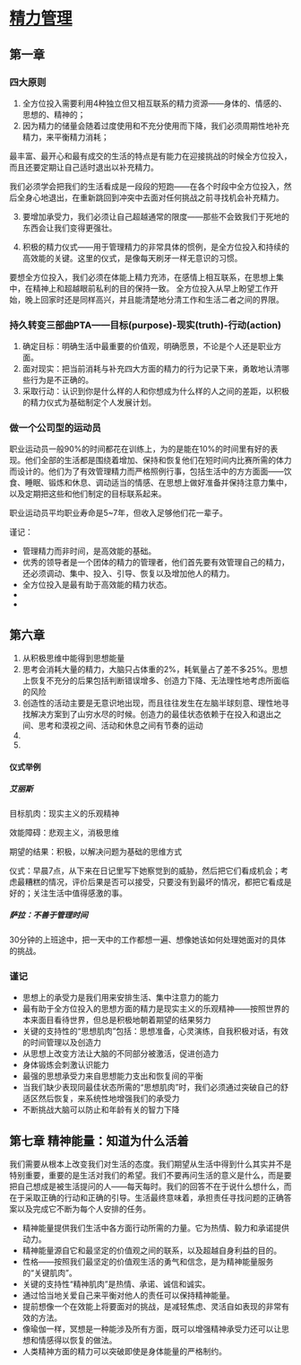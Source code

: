 # [精力管理](http://www.poweroffullengagement.com)
## 第一章 
### 四大原则
1. 全方位投入需要利用4种独立但又相互联系的精力资源——身体的、情感的、思想的、精神的；
2. 因为精力的储量会随着过度使用和不充分使用而下降，我们必须周期性地补充精力，来平衡精力消耗；
  
  最丰富、最开心和最有成交的生活的特点是有能力在迎接挑战的时候全方位投入，而且还要定期让自己适时退出以补充精力。

  我们必须学会把我们的生活看成是一段段的短跑——在各个时段中全方位投入，然后全身心地退出，在重新跳回到冲突中去面对任何挑战之前寻找机会补充精力。
  
3. 要增加承受力，我们必须让自己超越通常的限度——那些不会致我们于死地的东西会让我们变得更强壮。

4. 积极的精力仪式——用于管理精力的非常具体的惯例，是全方位投入和持续的高效能的关键。这里的仪式，是像每天刷牙一样无意识的习惯。

  要想全方位投入，我们必须在体能上精力充沛，在感情上相互联系，在思想上集中，在精神上和超越眼前私利的目的保持一致。
  全方位投入从早上盼望工作开始，晚上回家时还是同样高兴，并且能清楚地分清工作和生活二者之间的界限。
  
### 持久转变三部曲PTA——目标(purpose)-现实(truth)-行动(action)
1. 确定目标：明确生活中最重要的价值观，明确愿景，不论是个人还是职业方面。
2. 面对现实：把当前消耗与补充四大方面的精力的行为记录下来，勇敢地认清哪些行为是不正确的。
3. 采取行动：认识到你是什么样的人和你想成为什么样的人之间的差距，以积极的精力仪式为基础制定个人发展计划。

### 做一个公司型的运动员
职业运动员一般90%的时间都花在训练上，为的是能在10%的时间里有好的表现。他们全部的生活都是围绕着增加、保持和恢复他们在短时间内比赛所需的体力而设计的。他们为了有效管理精力而严格照例行事，包括生活中的方方面面——饮食、睡眠、锻炼和休息、调动适当的情感、在思想上做好准备并保持注意力集中，以及定期把这些和他们制定的目标联系起来。

职业运动员平均职业寿命是5~7年，但收入足够他们花一辈子。

谨记：
* 管理精力而非时间，是高效能的基础。
* 优秀的领导者是一个团体的精力的管理者，他们首先要有效管理自己的精力，还必须调动、集中、投入、引导、恢复以及增加他人的精力。
* 全方位投入是最有助于高效能的精力状态。
* 
* 

## 第六章
1. 从积极思维中能得到思想能量
2. 思考会消耗大量的精力，大脑只占体重的2%，耗氧量占了差不多25%。思想上恢复不充分的后果包括判断错误增多、创造力下降、无法理性地考虑所面临的风险
3. 创造性的活动主要是无意识地出现，而且往往发生在左脑半球刻意、理性地寻找解决方案到了山穷水尽的时候。创造力的最佳状态依赖于在投入和退出之间、思考和漠视之间、活动和休息之间有节奏的运动
4. 
3. 

#### 仪式举例
##### 艾丽斯
目标肌肉：现实主义的乐观精神

效能障碍：悲观主义，消极思维

期望的结果：积极，以解决问题为基础的思维方式

仪式：早晨7点，从下来在日记里写下她察觉到的威胁，然后把它们看成机会；考虑最糟糕的情况，评价后果是否可以接受，只要没有到最坏的情况，都把它看成是好的；关注生活中值得感激的事。

##### 萨拉：不善于管理时间
30分钟的上班途中，把一天中的工作都想一遍、想像她该如何处理她面对的具体的挑战。

### 谨记
* 思想上的承受力是我们用来安排生活、集中注意力的能力
* 最有助于全方位投入的思想方面的精力是现实主义的乐观精神——按照世界的本来面目看待世界，但总是积极地朝着期望的结果努力
* 关键的支持性的“思想肌肉”包括：思想准备，心灵演练，自我积极对话，有效的时间管理以及创造力
* 从思想上改变方法让大脑的不同部分被激活，促进创造力
* 身体锻炼会刺激认识能力
* 最强的思想承受力来自思想能力支出和恢复间的平衡
* 当我们缺少表现同最佳状态所需的“思想肌肉”时，我们必须通过突破自己的舒适区然后恢复，来系统性地增强我们的承受力
* 不断挑战大脑可以防止和年龄有关的智力下降

## 第七章 精神能量：知道为什么活着
我们需要从根本上改变我们对生活的态度。我们期望从生活中得到什么其实并不是特别重要，重要的是生活对我们的希望。我们不要再问生活的意义是什么，而是要把自己想成是被生活提问的人——每天每时。我们的回答不在于说什么想什么，而在于采取正确的行动和正确的引导。生活最终意味着，承担责任寻找问题的正确答案以及完成它不断为每个人安排的任务。

* 精神能量提供我们生活中各方面行动所需的力量。它为热情、毅力和承诺提供动力。
* 精神能量源自它和最坚定的价值观之间的联系，以及超越自身利益的目的。
* 性格——按照我们最坚定的价值观生活的勇气和信念，是为精神能量服务的“关键肌肉”。
* 关键的支持性“精神肌肉”是热情、承诺、诚信和诚实。
* 通过恰当地关爱自己来平衡对他人的责任可以保持精神能量。
* 提前想像一个在效能上将要面对的挑战，是减轻焦虑、灵活自如表现的非常有效的方法。
* 像瑜伽一样，冥想是一种能涉及所有方面，既可以增强精神承受力还可以让思想和情感得以恢复的做法。
* 人类精神方面的精力可以突破即使是身体能量的严格制约。






